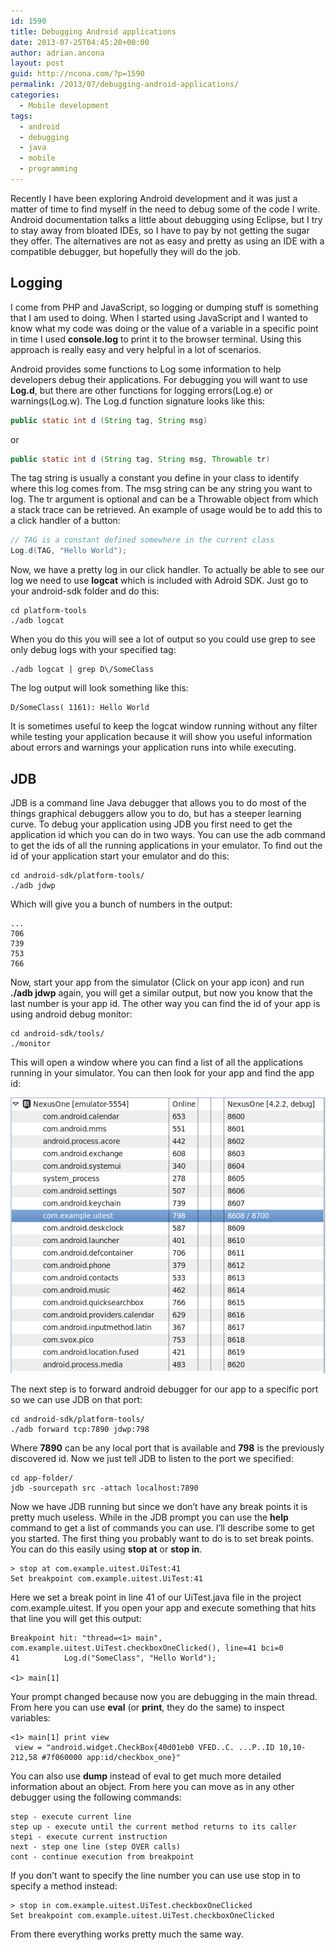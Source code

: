 ```yaml
---
id: 1590
title: Debugging Android applications
date: 2013-07-25T04:45:20+00:00
author: adrian.ancona
layout: post
guid: http://ncona.com/?p=1590
permalink: /2013/07/debugging-android-applications/
categories:
  - Mobile development
tags:
  - android
  - debugging
  - java
  - mobile
  - programming
---
```

Recently I have been exploring Android development and it was just a matter of time to find myself in the need to debug some of the code I write. Android documentation talks a little about debugging using Eclipse, but I try to stay away from bloated IDEs, so I have to pay by not getting the sugar they offer. The alternatives are not as easy and pretty as using an IDE with a compatible debugger, but hopefully they will do the job.

## Logging

I come from PHP and JavaScript, so logging or dumping stuff is something that I am used to doing. When I started using JavaScript and I wanted to know what my code was doing or the value of a variable in a specific point in time I used **console.log** to print it to the browser terminal. Using this approach is really easy and very helpful in a lot of scenarios.

<!--more-->

Android provides some functions to Log some information to help developers debug their applications. For debugging you will want to use **Log.d**, but there are other functions for logging errors(Log.e) or warnings(Log.w). The Log.d function signature looks like this:

```java
public static int d (String tag, String msg)
```

or

```java
public static int d (String tag, String msg, Throwable tr)
```

The tag string is usually a constant you define in your class to identify where this log comes from. The msg string can be any string you want to log. The tr argument is optional and can be a Throwable object from which a stack trace can be retrieved. An example of usage would be to add this to a click handler of a button:

```java
// TAG is a constant defined somewhere in the current class
Log.d(TAG, "Hello World");
```

Now, we have a pretty log in our click handler. To actually be able to see our log we need to use **logcat** which is included with Adroid SDK. Just go to your android-sdk folder and do this:

```
cd platform-tools
./adb logcat
```

When you do this you will see a lot of output so you could use grep to see only debug logs with your specified tag:

```
./adb logcat | grep D\/SomeClass
```

The log output will look something like this:

```
D/SomeClass( 1161): Hello World
```

It is sometimes useful to keep the logcat window running without any filter while testing your application because it will show you useful information about errors and warnings your application runs into while executing.

## JDB

JDB is a command line Java debugger that allows you to do most of the things graphical debuggers allow you to do, but has a steeper learning curve. To debug your application using JDB you first need to get the application id which you can do in two ways. You can use the adb command to get the ids of all the running applications in your emulator. To find out the id of your application start your emulator and do this:

```
cd android-sdk/platform-tools/
./adb jdwp
```

Which will give you a bunch of numbers in the output:

```
...
706
739
753
766
```

Now, start your app from the simulator (Click on your app icon) and run **./adb jdwp** again, you will get a similar output, but now you know that the last number is your app id. The other way you can find the id of your app is using android debug monitor:

```
cd android-sdk/tools/
./monitor
```

This will open a window where you can find a list of all the applications running in your simulator. You can then look for your app and find the app id:

[<img src="/images/posts/running_apps.png" alt="running_apps" />](/images/posts/running_apps.png)

The next step is to forward android debugger for our app to a specific port so we can use JDB on that port:

```
cd android-sdk/platform-tools/
./adb forward tcp:7890 jdwp:798
```

Where **7890** can be any local port that is available and **798** is the previously discovered id. Now we just tell JDB to listen to the port we specified:

```
cd app-folder/
jdb -sourcepath src -attach localhost:7890
```

Now we have JDB running but since we don&#8217;t have any break points it is pretty much useless. While in the JDB prompt you can use the **help** command to get a list of commands you can use. I&#8217;ll describe some to get you started. The first thing you probably want to do is to set break points. You can do this easily using **stop at** or **stop in**.

```
> stop at com.example.uitest.UiTest:41
Set breakpoint com.example.uitest.UiTest:41
```

Here we set a break point in line 41 of our UiTest.java file in the project com.example.uitest. If you open your app and execute something that hits that line you will get this output:

```
Breakpoint hit: "thread=<1> main", com.example.uitest.UiTest.checkboxOneClicked(), line=41 bci=0
41          Log.d("SomeClass", "Hello World");

<1> main[1]
```

Your prompt changed because now you are debugging in the main thread. From here you can use **eval** (or **print**, they do the same) to inspect variables:

```
<1> main[1] print view
 view = "android.widget.CheckBox{40d01eb0 VFED..C. ...P..ID 10,10-212,58 #7f060000 app:id/checkbox_one}"
```

You can also use **dump** instead of eval to get much more detailed information about an object. From here you can move as in any other debugger using the following commands:

```
step - execute current line
step up - execute until the current method returns to its caller
stepi - execute current instruction
next - step one line (step OVER calls)
cont - continue execution from breakpoint
```

If you don&#8217;t want to specify the line number you can use use stop in to specify a method instead:

```
> stop in com.example.uitest.UiTest.checkboxOneClicked
Set breakpoint com.example.uitest.UiTest.checkboxOneClicked
```

From there everything works pretty much the same way.
